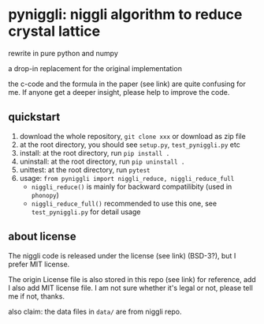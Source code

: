 # pyniggli: niggli algorithm to reduce crystal lattice

rewrite in pure python and numpy

a drop-in replacement for the original implementation

the c-code and the formula in the paper (see link) are quite confusing for me. If anyone get a deeper insight, please help to improve the code.

## quickstart

1. download the whole repository, `git clone xxx` or download as zip file
2. at the root directory, you should see `setup.py`, `test_pyniggli.py` etc
3. install: at the root directory, run `pip install .`
4. uninstall: at the root directory, run `pip uninstall .`
5. unittest: at the root directory, run `pytest`
6. usage: `from pyniggli import niggli_reduce, niggli_reduce_full`
   * `niggli_reduce()` is mainly for backward compatilibity (used in `phonopy`)
   * `niggli_reduce_full()` recommended to use this one, see `test_pyniggli.py` for detail usage

## about license

The niggli code is released under the license (see link) (BSD-3?), but I  prefer MIT license.

The origin License file is also stored in this repo (see link) for reference, add I also add MIT license file. I am not sure whether it's legal or not, please tell me if not, thanks.

also claim: the data files in `data/` are from niggli repo.
